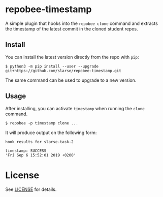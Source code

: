 # repobee-timestamp
A simple plugin that hooks into the `repobee clone` command and extracts the
timestamp of the latest commit in the cloned student repos.

## Install
You can install the latest version directly from the repo with `pip`:

```
$ python3 -m pip install --user --upgrade git+https://github.com/slarse/repobee-timestamp.git
```

The same command can be used to upgrade to a new version.

## Usage
After installing, you can activate `timestamp` when running the `clone` command.

```
$ repobee -p timestamp clone ...
```

It will produce output on the following form:

```
hook results for slarse-task-2

timestamp: SUCCESS
'Fri Sep 6 15:52:01 2019 +0200'
```

# License
See [LICENSE](LICENSE) for details.
